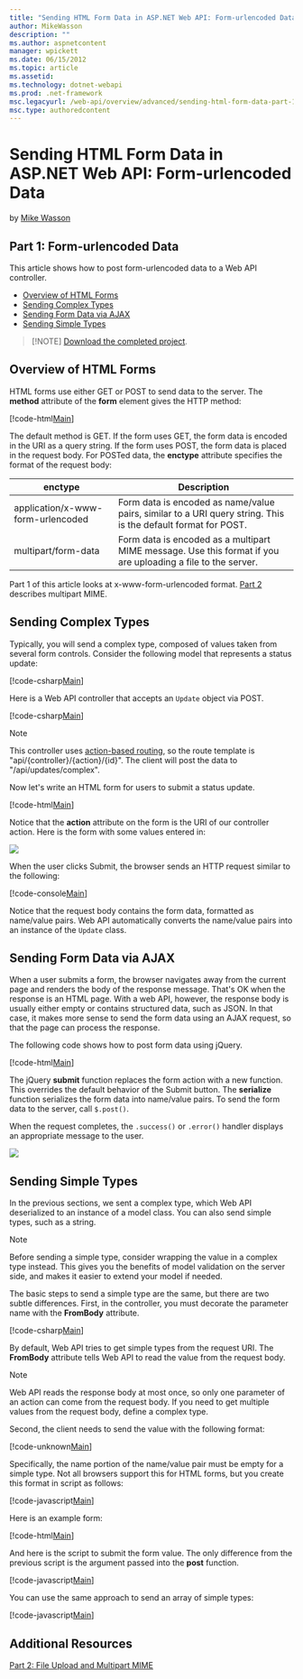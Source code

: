 ```yaml
---
title: "Sending HTML Form Data in ASP.NET Web API: Form-urlencoded Data | Microsoft Docs"
author: MikeWasson
description: ""
ms.author: aspnetcontent
manager: wpickett
ms.date: 06/15/2012
ms.topic: article
ms.assetid: 
ms.technology: dotnet-webapi
ms.prod: .net-framework
msc.legacyurl: /web-api/overview/advanced/sending-html-form-data-part-1
msc.type: authoredcontent
---
```

Sending HTML Form Data in ASP.NET Web API: Form-urlencoded Data
====================
by [Mike Wasson](https://github.com/MikeWasson)

## Part 1: Form-urlencoded Data

This article shows how to post form-urlencoded data to a Web API controller.

- [Overview of HTML Forms](#overview_of_html_forms)
- [Sending Complex Types](#sending_complex_types)
- [Sending Form Data via AJAX](#sending_form_data_via_ajax)
- [Sending Simple Types](#sending_simple_types)

> [!NOTE] [Download the completed project](https://code.msdn.microsoft.com/ASPNET-Web-API-Sending-a6f9d007).


<a id="overview_of_html_forms"></a>
## Overview of HTML Forms

HTML forms use either GET or POST to send data to the server. The **method** attribute of the **form** element gives the HTTP method:

[!code-html[Main](sending-html-form-data-part-1/samples/sample1.html)]

The default method is GET. If the form uses GET, the form data is encoded in the URI as a query string. If the form uses POST, the form data is placed in the request body. For POSTed data, the **enctype** attribute specifies the format of the request body:

| enctype | Description |
| --- | --- |
| application/x-www-form-urlencoded | Form data is encoded as name/value pairs, similar to a URI query string. This is the default format for POST. |
| multipart/form-data | Form data is encoded as a multipart MIME message. Use this format if you are uploading a file to the server. |

Part 1 of this article looks at x-www-form-urlencoded format. [Part 2](sending-html-form-data-part-2.md) describes multipart MIME.

<a id="sending_complex_types"></a>
## Sending Complex Types

Typically, you will send a complex type, composed of values taken from several form controls. Consider the following model that represents a status update:

[!code-csharp[Main](sending-html-form-data-part-1/samples/sample2.cs)]

Here is a Web API controller that accepts an `Update` object via POST.

[!code-csharp[Main](sending-html-form-data-part-1/samples/sample3.cs)]

> [!NOTE]
> This controller uses [action-based routing](../web-api-routing-and-actions/routing-in-aspnet-web-api.md#routing_by_action_name), so the route template is &quot;api/{controller}/{action}/{id}&quot;. The client will post the data to &quot;/api/updates/complex&quot;.


Now let's write an HTML form for users to submit a status update.

[!code-html[Main](sending-html-form-data-part-1/samples/sample4.html)]

Notice that the **action** attribute on the form is the URI of our controller action. Here is the form with some values entered in:

![](sending-html-form-data-part-1/_static/image1.png)

When the user clicks Submit, the browser sends an HTTP request similar to the following:

[!code-console[Main](sending-html-form-data-part-1/samples/sample5.cmd)]

Notice that the request body contains the form data, formatted as name/value pairs. Web API automatically converts the name/value pairs into an instance of the `Update` class.

<a id="sending_form_data_via_ajax"></a>
## Sending Form Data via AJAX

When a user submits a form, the browser navigates away from the current page and renders the body of the response message. That's OK when the response is an HTML page. With a web API, however, the response body is usually either empty or contains structured data, such as JSON. In that case, it makes more sense to send the form data using an AJAX request, so that the page can process the response.

The following code shows how to post form data using jQuery.

[!code-html[Main](sending-html-form-data-part-1/samples/sample6.html)]

The jQuery **submit** function replaces the form action with a new function. This overrides the default behavior of the Submit button. The **serialize** function serializes the form data into name/value pairs. To send the form data to the server, call `$.post()`.

When the request completes, the `.success()` or `.error()` handler displays an appropriate message to the user.

![](sending-html-form-data-part-1/_static/image2.png)

<a id="sending_simple_types"></a>
## Sending Simple Types

In the previous sections, we sent a complex type, which Web API deserialized to an instance of a model class. You can also send simple types, such as a string.

> [!NOTE]
> Before sending a simple type, consider wrapping the value in a complex type instead. This gives you the benefits of model validation on the server side, and makes it easier to extend your model if needed.


The basic steps to send a simple type are the same, but there are two subtle differences. First, in the controller, you must decorate the parameter name with the **FromBody** attribute.

[!code-csharp[Main](sending-html-form-data-part-1/samples/sample7.cs?highlight=3)]

By default, Web API tries to get simple types from the request URI. The **FromBody** attribute tells Web API to read the value from the request body.

> [!NOTE]
> Web API reads the response body at most once, so only one parameter of an action can come from the request body. If you need to get multiple values from the request body, define a complex type.


Second, the client needs to send the value with the following format:

[!code-unknown[Main](sending-html-form-data-part-1/samples/sample-39134-8.unknown)]

Specifically, the name portion of the name/value pair must be empty for a simple type. Not all browsers support this for HTML forms, but you create this format in script as follows:

[!code-javascript[Main](sending-html-form-data-part-1/samples/sample9.js)]

Here is an example form:

[!code-html[Main](sending-html-form-data-part-1/samples/sample10.html)]

And here is the script to submit the form value. The only difference from the previous script is the argument passed into the **post** function.

[!code-javascript[Main](sending-html-form-data-part-1/samples/sample11.js?highlight=2)]

You can use the same approach to send an array of simple types:

[!code-javascript[Main](sending-html-form-data-part-1/samples/sample12.js)]

## Additional Resources

[Part 2: File Upload and Multipart MIME](sending-html-form-data-part-2.md)
